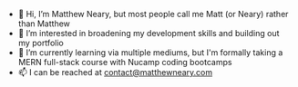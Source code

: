 - 👋 Hi, I’m Matthew Neary, but most people call me Matt (or Neary) rather than Matthew
- 👀 I’m interested in broadening my development skills and building out my portfolio
- 🌱 I’m currently learning via multiple mediums, but I'm formally taking a MERN full-stack course with Nucamp coding bootcamps
- 📫 I can be reached at contact@matthewneary.com

<!---
mattneary1/mattneary1 is a ✨ special ✨ repository because its `README.md` (this file) appears on your GitHub profile.
You can click the Preview link to take a look at your changes.
--->
